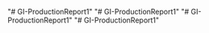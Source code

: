 "# GI-ProductionReport1" 
"# GI-ProductionReport1" 
"# GI-ProductionReport1" 
"# GI-ProductionReport1" 
